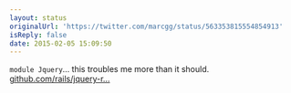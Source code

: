 ```yaml
---
layout: status
originalUrl: 'https://twitter.com/marcgg/status/563353815554854913'
isReply: false
date: 2015-02-05 15:09:50
---
```


`module Jquery`… this troubles me more than it should. [github.com/rails/jquery-r…](https://github.com/rails/jquery-rails/blob/master/lib/jquery/rails.rb#L5)
